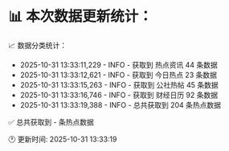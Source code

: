 📊 本次数据更新统计：
==========================

📈 数据分类统计：
- 2025-10-31 13:33:11,229 - INFO - 获取到 热点资讯 44 条数据
- 2025-10-31 13:33:12,621 - INFO - 获取到 今日热点 23 条数据
- 2025-10-31 13:33:15,263 - INFO - 获取到 公社热帖 45 条数据
- 2025-10-31 13:33:16,746 - INFO - 获取到 财经日历 92 条数据
- 2025-10-31 13:33:19,388 - INFO - 总共获取到 204 条热点数据

✅ 总共获取到 - 条热点数据

🕐 更新时间: 2025-10-31 13:33:19
